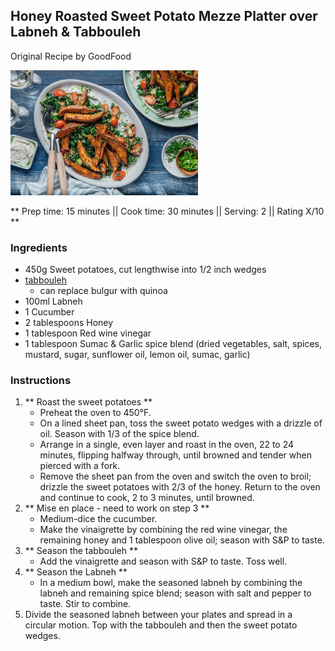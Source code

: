 ## Honey Roasted Sweet Potato Mezze Platter over Labneh & Tabbouleh

Original Recipe by GoodFood

![Picture](../img/honey_roasted_sweet_potato_mezze.jpg)

** Prep time: 15 minutes || Cook time: 30 minutes || Serving: 2 || Rating X/10 **

### Ingredients

- 450g Sweet potatoes, cut lengthwise into 1/2 inch wedges
- [tabbouleh](../../salad/tabbouleh/)
	- can replace bulgur with quinoa
- 100ml Labneh
- 1 Cucumber
- 2 tablespoons Honey
- 1 tablespoon Red wine vinegar
- 1 tablespoon Sumac & Garlic spice blend 
	(dried vegetables, salt, spices, mustard, sugar, sunflower oil, lemon oil, sumac, garlic) 

### Instructions

1. ** Roast the sweet potatoes **
	- Preheat the oven to 450°F. 
	- On a lined sheet pan, toss the sweet potato wedges with a drizzle of oil. Season with 1/3 of the spice blend. 
	- Arrange in a single, even layer and roast in the oven, 22 to 24 minutes, flipping halfway through, until browned and tender when pierced with a fork. 
	- Remove the sheet pan from the oven and switch the oven to broil; drizzle the sweet potatoes with 2/3 of the honey. Return to the oven and continue to cook, 2 to 3 minutes, until browned.
3. ** Mise en place - need to work on step 3 ** 
	- Medium-dice the cucumber.
	- Make the vinaigrette by combining the red wine vinegar, the remaining honey and 1 tablespoon olive oil; season with S&P to taste. 
4. ** Season the tabbouleh **
	- Add the vinaigrette and season with S&P to taste. Toss well.
5. ** Season the Labneh **
	- In a medium bowl, make the seasoned labneh by combining the labneh and remaining spice blend; season with salt and pepper to taste. Stir to combine.
6. Divide the seasoned labneh between your plates and spread in a circular motion. Top with the tabbouleh and then the sweet potato wedges. 
